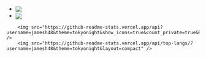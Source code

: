 <!DOCTYPE html>

<html>
  <body>
    <div>      
      <ul>
        <li>
          <a href="https://github.com/jamesh48/PersonalWebsite">
            <img align="center" src="https://github-readme-stats.vercel.app/api/pin/?username=jamesh48&repo=PersonalWebsite" />
          </a>
        </li>
        <a href="https://github.com/jamesh48/Strava-Report-Generator">
          <li>
            <img align="center" src="https://github-readme-stats.vercel.app/api/pin/?username=jamesh48&repo=Strava-Report-Generator&show_owner=true" />
          </li>
        </a>
      </ul>
      
        <img src="https://github-readme-stats.vercel.app/api?username=jamesh48&theme=tokyonight&show_icons=true&count_private=true&hide=stars" />
        <img src="https://github-readme-stats.vercel.app/api/top-langs/?username=jamesh48&theme=tokyonight&layout=compact" />
   </div>    
  </body>
</html>
